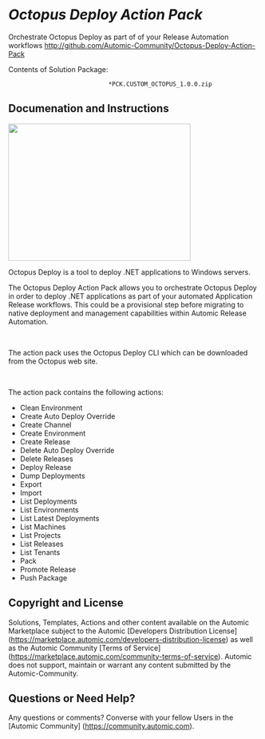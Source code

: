 *Octopus Deploy Action Pack*
=============


Orchestrate Octopus Deploy as part of of your Release Automation workflows
http://github.com/Automic-Community/Octopus-Deploy-Action-Pack

<!-- List of attached files -->
Contents of Solution Package:

						
								*PCK.CUSTOM_OCTOPUS_1.0.0.zip
								
						


Documenation and Instructions
---

<p><img src="https://cdn.xebialabs.com/assets/files/plugins/octopus.jpg" alt="" width="365" height="274" /></p>
<p>Octopus Deploy is a tool to deploy .NET applications to Windows servers.</p>
<p>The Octopus Deploy Action Pack allows you to orchestrate Octopus Deploy in order to deploy .NET applications as part of your automated Application Release workflows. This could be a provisional step before migrating to native deployment and management capabilities within Automic Release Automation.</p>
<p>&nbsp;</p>
<p>The action pack uses the Octopus Deploy CLI which can be downloaded from the Octopus web site.</p>
<p>&nbsp;</p>
<p>The action pack contains the following actions:</p>
<ul>
<li>Clean Environment</li>
<li>Create Auto Deploy Override</li>
<li>Create Channel</li>
<li>Create Environment</li>
<li>Create Release</li>
<li>Delete Auto Deploy Override</li>
<li>Delete Releases</li>
<li>Deploy Release</li>
<li>Dump Deployments</li>
<li>Export</li>
<li>Import</li>
<li>List Deployments</li>
<li>List Environments</li>
<li>List Latest Deployments</li>
<li>List Machines</li>
<li>List Projects</li>
<li>List Releases</li>
<li>List Tenants</li>
<li>Pack</li>
<li>Promote Release</li>
<li>Push Package</li>
</ul>

Copyright and License
---

Solutions, Templates, Actions and other content available on the Automic Marketplace subject to the Automic [Developers Distribution License] (https://marketplace.automic.com/developers-distribution-license) as well as the Automic Community [Terms of Service] (https://marketplace.automic.com/community-terms-of-service).
Automic does not support, maintain or warrant any content submitted by the Automic-Community.



Questions or Need Help? 
---
Any questions or comments? Converse with your fellow Users in the [Automic Community] (https://community.automic.com).